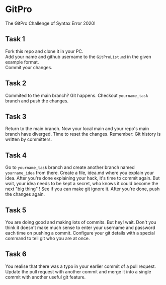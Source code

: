 # GitPro
The GitPro Challenge of Syntax Error 2020!

## Task 1
Fork this repo and clone it in your PC.  
Add your name and github username to the `GitProList.md` in the given example format.  
Commit your changes.

## Task 2
Commited to the main branch? Git happens.
Checkout `yourname_task` branch and push the changes.

## Task 3
Return to the main branch. Now your local main and your repo's main branch have diverged.
Time to reset the changes.
Remember: Git history is written by committers. 

## Task 4
Go to `yourname_task` branch and create another branch named `yourname_idea` from there.
Create a file, idea.md where you explain your idea. After you're done explaining your hack, it's time to commit again. But wait, your idea needs to be kept a secret, who knows it could become the next "big thing" ! See if you can make git ignore it. After you're done, push the changes again.

## Task 5
You are doing good and making lots of commits. But hey! wait. Don't you think it doesn't make much sense to enter your username and password each time on pushing a commit. Configure your git details with a special command to tell git who you are at once.

## Task 6
You realise that there was a typo in your earlier commit of a pull request. Update the pull request with another commit and merge it into a single commit with another useful git feature.
